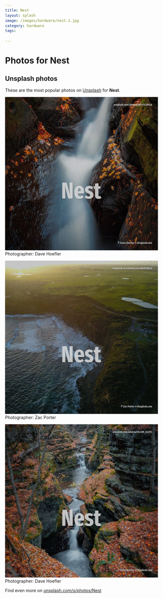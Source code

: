 ```yaml
---
title: Nest
layout: splash
image: /images/hardware/nest.1.jpg
category: hardware
tags:

---
```

# Photos for Nest
 
## Unsplash photos
These are the most popular photos on [Unsplash](https://unsplash.com) for **Nest**.
 
![Nest](/images/hardware/nest.1.jpg)
Photographer:  Dave Hoefler
 
![Nest](/images/hardware/nest.2.jpg)
Photographer:  Zac Porter
 
![Nest](/images/hardware/nest.3.jpg)
Photographer:  Dave Hoefler
 
Find even more on [unsplash.com/s/photos/Nest](https://unsplash.com/s/photos/Nest)
 
